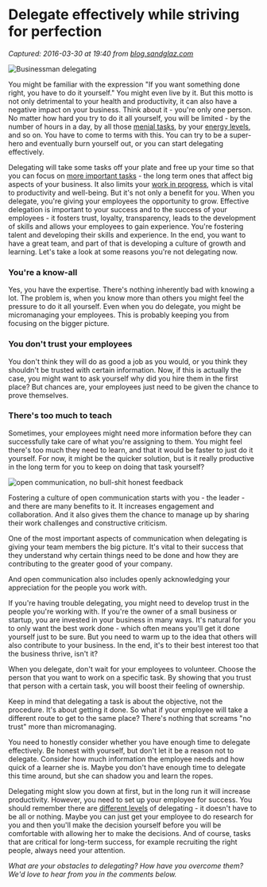 # Delegate effectively while striving for perfection

_Captured: 2016-03-30 at 19:40 from [blog.sandglaz.com](http://blog.sandglaz.com/delegate-effectively-while-striving-for-perfection/)_

![Businessman delegating](http://d3q3vb188evqe3.cloudfront.net/wp-content/uploads/2013/11/Corbis-42-51494354.jpg?01a256)

You might be familiar with the expression "If you want something done right, you have to do it yourself." You might even live by it. But this motto is not only detrimental to your health and productivity, it can also have a negative impact on your business. Think about it - you're only one person. No matter how hard you try to do it all yourself, you will be limited - by the number of hours in a day, by all those [menial tasks](http://blog.sandglaz.com/are-menial-tasks-the-secret-to-great-achievement/), by your [energy levels](http://blog.sandglaz.com/the-science-behind-maintaining-high-energy-levels/), and so on. You have to come to terms with this. You can try to be a super-hero and eventually burn yourself out, or you can start delegating effectively.

Delegating will take some tasks off your plate and free up your time so that you can focus on [more important tasks](http://blog.sandglaz.com/check-email-do-laundry-learn-spanish/) - the long term ones that affect big aspects of your business. It also limits your [work in progress](http://blog.sandglaz.com/sandglaz-kanban-eisenhower-matrix/), which is vital to productivity and well-being. But it's not only a benefit for you. When you delegate, you're giving your employees the opportunity to grow. Effective delegation is important to your success and to the success of your employees - it fosters trust, loyalty, transparency, leads to the development of skills and allows your employees to gain experience. You're fostering talent and developing their skills and experience. In the end, you want to have a great team, and part of that is developing a culture of growth and learning. Let's take a look at some reasons you're not delegating now.

### You're a know-all

Yes, you have the expertise. There's nothing inherently bad with knowing a lot. The problem is, when you know more than others you might feel the pressure to do it all yourself. Even when you do delegate, you might be micromanaging your employees. This is probably keeping you from focusing on the bigger picture.

### You don't trust your employees

You don't think they will do as good a job as you would, or you think they shouldn't be trusted with certain information. Now, if this is actually the case, you might want to ask yourself why did you hire them in the first place? But chances are, your employees just need to be given the chance to prove themselves.

### There's too much to teach

Sometimes, your employees might need more information before they can successfully take care of what you're assigning to them. You might feel there's too much they need to learn, and that it would be faster to just do it yourself. For now, it might be the quicker solution, but is it really productive in the long term for you to keep on doing that task yourself?

![open communication, no bull-shit honest feedback](http://d3q3vb188evqe3.cloudfront.net/wp-content/uploads/2013/11/IMG_20131112_130823-1024x768.jpg?01a256)

Fostering a culture of open communication starts with you - the leader - and there are many benefits to it. It increases engagement and collaboration. And it also gives them the chance to manage up by sharing their work challenges and constructive criticism.

One of the most important aspects of communication when delegating is giving your team members the big picture. It's vital to their success that they understand why certain things need to be done and how they are contributing to the greater good of your company.

And open communication also includes openly acknowledging your appreciation for the people you work with.

If you're having trouble delegating, you might need to develop trust in the people you're working with. If you're the owner of a small business or startup, you are invested in your business in many ways. It's natural for you to only want the best work done - which often means you'll get it done yourself just to be sure. But you need to warm up to the idea that others will also contribute to your business. In the end, it's to their best interest too that the business thrive, isn't it?

When you delegate, don't wait for your employees to volunteer. Choose the person that you want to work on a specific task. By showing that you trust that person with a certain task, you will boost their feeling of ownership.

Keep in mind that delegating a task is about the objective, not the procedure. It's about getting it done. So what if your employee will take a different route to get to the same place? There's nothing that screams "no trust" more than micromanaging.

You need to honestly consider whether you have enough time to delegate effectively. Be honest with yourself, but don't let it be a reason not to delegate. Consider how much information the employee needs and how quick of a learner she is. Maybe you don't have enough time to delegate this time around, but she can shadow you and learn the ropes.

Delegating might slow you down at first, but in the long run it will increase productivity. However, you need to set up your employee for success. You should remember there are [different levels](http://www.techrepublic.com/blog/career-management/7-levels-of-delegation/?vote%5BanswerId%5D=475bda6e-eb8e-11e2-bc00-02911874f8c8&vote%5B_token%5D=a22198261e9f177fb2774d90ca77aa2e2723706c ) of delegating - it doesn't have to be all or nothing. Maybe you can just get your employee to do research for you and then you'll make the decision yourself before you will be comfortable with allowing her to make the decisions. And of course, tasks that are critical for long-term success, for example recruiting the right people, always need your attention.

_What are your obstacles to delegating? How have you overcome them? We'd love to hear from you in the comments below._
